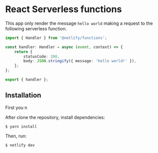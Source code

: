 # React Serverless functions
This app only render the message `hello world` making a request to the following serverless function.

```typescript
import { Handler } from '@netlify/functions';

const handler: Handler = async (event, context) => {
	return {
		statusCode: 200,
		body: JSON.stringify({ message: 'hello world!' }),
	};
};

export { handler };
```

## Installation
First you n

After clone the repository, install dependencies:
```
$ yarn install
```
Then, run:
```
$ netlify dev
```
